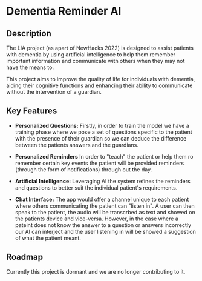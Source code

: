 # Dementia Reminder AI

## Description

The LIA project (as apart of NewHacks 2022) is designed to assist patients with dementia by using artificial intelligence to help them remember important information and communicate with others when they may not have the means to.

This project aims to improve the quality of life for individuals with dementia, aiding their cognitive functions and enhancing their ability to communicate without the intervention of a guardian.

## Key Features

- **Personalized Questions:** Firstly, in order to train the model we have a training phase where we pose a set of questions specific to the patient with the presence of their guardian so we can deduce the difference between the patients answers and the guardians.

- **Personalized Reminders** In order to "teach" the patient or help them ro remember certain key events the patient will be provided reminders (through the form of notifications) through out the day.

- **Artificial Intelligence:** Leveraging AI the system refines the reminders and questions to better suit the individual patient's requirements.

- **Chat Interface:** The app would offer a channel unique to each patient where others communicating the patient can "listen in". A user can then speak to the patient, the audio will be transcrbed as text and showed on the patients device and vice-versa. However, in the case where a pateint does not know the answer to a question or answers incorrectly our AI can interject and the user listening in will be showed a suggestion of what the patient meant.

## Roadmap

Currently this project is dormant and we are no longer contributing to it.
